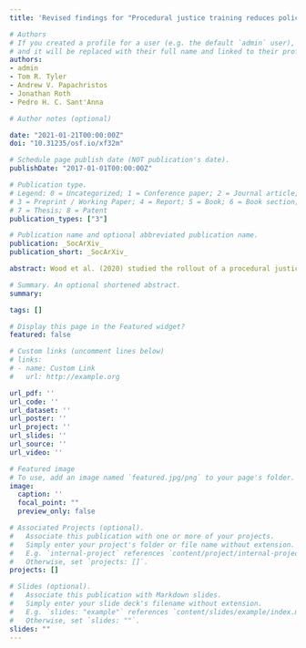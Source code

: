 ```yaml
---
title: 'Revised findings for "Procedural justice training reduces police use of force and complaints against officers"'

# Authors
# If you created a profile for a user (e.g. the default `admin` user), write the username (folder name) here
# and it will be replaced with their full name and linked to their profile.
authors:
- admin
- Tom R. Tyler
- Andrew V. Papachristos
- Jonathan Roth
- Pedro H. C. Sant'Anna

# Author notes (optional)

date: "2021-01-21T00:00:00Z"
doi: "10.31235/osf.io/xf32m"

# Schedule page publish date (NOT publication's date).
publishDate: "2017-01-01T00:00:00Z"

# Publication type.
# Legend: 0 = Uncategorized; 1 = Conference paper; 2 = Journal article;
# 3 = Preprint / Working Paper; 4 = Report; 5 = Book; 6 = Book section;
# 7 = Thesis; 8 = Patent
publication_types: ["3"]

# Publication name and optional abbreviated publication name.
publication: _SocArXiv_
publication_short: _SocArXiv_

abstract: Wood et al. (2020) studied the rollout of a procedural justice training program in the Chicago Police Department and found large and statistically significant impacts on complaints and sustained complaints against police officers and police use of force. This document describes a subtle statistical problem that led the magnitude of those estimates to be inflated. We then re-analyze the data using a methodology that corrects for this problem. The re-analysis provides less strong conclusions about the effectiveness of the training than the original study':' although the point estimates for most outcomes and specifications are negative and of a meaningful magnitude, the confidence intervals typically include zero or very small effects. On the whole, we interpret the data as providing suggestive evidence that procedural justice training reduced the use of force, but no statistically significant evidence for a reduction in complaints or sustained complaints.

# Summary. An optional shortened abstract.
summary:

tags: []

# Display this page in the Featured widget?
featured: false

# Custom links (uncomment lines below)
# links:
# - name: Custom Link
#   url: http://example.org

url_pdf: ''
url_code: ''
url_dataset: ''
url_poster: ''
url_project: ''
url_slides: ''
url_source: ''
url_video: ''

# Featured image
# To use, add an image named `featured.jpg/png` to your page's folder.
image:
  caption: ''
  focal_point: ""
  preview_only: false

# Associated Projects (optional).
#   Associate this publication with one or more of your projects.
#   Simply enter your project's folder or file name without extension.
#   E.g. `internal-project` references `content/project/internal-project/index.md`.
#   Otherwise, set `projects: []`.
projects: []

# Slides (optional).
#   Associate this publication with Markdown slides.
#   Simply enter your slide deck's filename without extension.
#   E.g. `slides: "example"` references `content/slides/example/index.md`.
#   Otherwise, set `slides: ""`.
slides: ""
---
```

